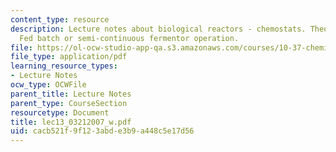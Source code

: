 ```yaml
---
content_type: resource
description: Lecture notes about biological reactors - chemostats. Theory of the chemostat.
  Fed batch or semi-continuous fermentor operation.
file: https://ol-ocw-studio-app-qa.s3.amazonaws.com/courses/10-37-chemical-and-biological-reaction-engineering-spring-2007/cacb521f9f123abde3b9a448c5e17d56_lec13_03212007_w.pdf
file_type: application/pdf
learning_resource_types:
- Lecture Notes
ocw_type: OCWFile
parent_title: Lecture Notes
parent_type: CourseSection
resourcetype: Document
title: lec13_03212007_w.pdf
uid: cacb521f-9f12-3abd-e3b9-a448c5e17d56
---
```

